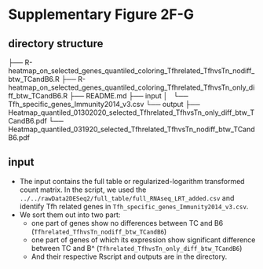 # Supplementary Figure 2F-G

## directory structure
├── R-heatmap_on_selected_genes_quantiled_coloring_Tfhrelated_TfhvsTn_nodiff_btw_TCandB6.R
├── R-heatmap_on_selected_genes_quantiled_coloring_Tfhrelated_TfhvsTn_only_diff_btw_TCandB6.R
├── README.md
├── input
│   └── Tfh_specific_genes_Immunity2014_v3.csv
└── output
    ├── Heatmap_quantiled_01302020_selected_Tfhrelated_TfhvsTn_only_diff_btw_TCandB6.pdf
    └── Heatmap_quantiled_031920_selected_Tfhrelated_TfhvsTn_nodiff_btw_TCandB6.pdf

## input
- The input contains the full table or regularized-logarithm transformed count matrix. In the script, we used the `../../rawData2DESeq2/full_table/full_RNAseq_LRT_added.csv` and identify Tfh related genes in `Tfh_specific_genes_Immunity2014_v3.csv`.
- We sort them out into two part: 
  - one part of genes show no differences between TC and B6 (`Tfhrelated_TfhvsTn_nodiff_btw_TCandB6`)
  - one part of genes of which its expression show significant difference between TC and B^ (`Tfhrelated_TfhvsTn_only_diff_btw_TCandB6`)
  - And their respective Rscript and outputs are in the directory.